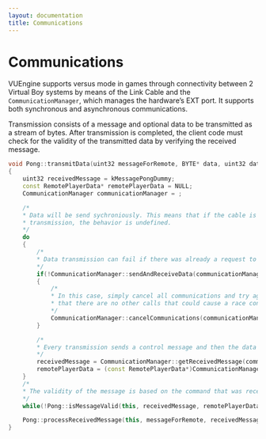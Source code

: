 ```yaml
---
layout: documentation
title: Communications
---
```


# Communications

VUEngine supports versus mode in games through connectivity between 2 Virtual Boy systems by means of the Link Cable and the `CommunicationManager`, which manages the hardware’s EXT port. It supports both synchronous and asynchronous communications. 

Transmission consists of a message and optional data to be transmitted as a stream of bytes. After transmission is completed, the client code must check for the validity of the transmitted data by verifying the received message.

```cpp
void Pong::transmitData(uint32 messageForRemote, BYTE* data, uint32 dataBytes)
{
    uint32 receivedMessage = kMessagePongDummy;
    const RemotePlayerData* remotePlayerData = NULL;
    CommunicationManager communicationManager = ;

    /*
    * Data will be send sychroniously. This means that if the cable is disconnect during
    * transmission, the behavior is undefined.
    */
    do
    {
        /*
        * Data transmission can fail if there was already a request to send data.
        */
        if(!CommunicationManager::sendAndReceiveData(communicationManager, messageForRemote, data, dataBytes))
        {
            /*
            * In this case, simply cancel all communications and try again. This supposes
            * that there are no other calls that could cause a race condition.
            */
            CommunicationManager::cancelCommunications(communicationManager);
        }

        /*
        * Every transmission sends a control message and then the data itself.
        */
        receivedMessage = CommunicationManager::getReceivedMessage(communicationManager);
        remotePlayerData = (const RemotePlayerData*)CommunicationManager::getReceivedData(communicationManager);
    }
    /*
    * The validity of the message is based on the command that was received
    */
    while(!Pong::isMessageValid(this, receivedMessage, remotePlayerData->command));

    Pong::processReceivedMessage(this, messageForRemote, receivedMessage, remotePlayerData);
}
```